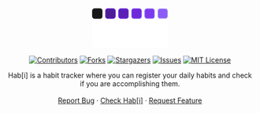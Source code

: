 <div id="top"></div>

<!-- PROJECT LOGO -->
<br />
<div align="center">
  <img src="web/src/assets/logo.svg" alt="Logo" height="80">
  
  <!-- PROJECT SHIELDS -->
  [![Contributors][contributors-shield]][contributors-url]
  [![Forks][forks-shield]][forks-url]
  [![Stargazers][stars-shield]][stars-url]
  [![Issues][issues-shield]][issues-url]
  [![MIT License][license-shield]][license-url]

  <p align="center">
    Hab[i] is a habit tracker where you can register your daily habits and check if you are accomplishing them.
    <br />
    <br />
    <a href="https://github.com/diogodeese/Habi/issues">Report Bug</a>
    ·
    <a href="https://github.com/diogodeese/Habi">Check Hab[i]</a>
    ·
    <a href="https://github.com/diogodeese/Habi/issues">Request Feature</a>
  </p>
</div>


<!-- MARKDOWN LINKS & IMAGES -->
<!-- https://www.markdownguide.org/basic-syntax/#reference-style-links -->
[contributors-shield]: https://img.shields.io/github/contributors/diogodeese/Habi.svg?style=for-the-badge
[contributors-url]: https://github.com/diogodeese/Habi/graphs/contributors
[forks-shield]: https://img.shields.io/github/forks/diogodeese/Habi.svg?style=for-the-badge
[forks-url]: https://github.com/diogodeese/Habi/network/members
[stars-shield]: https://img.shields.io/github/stars/diogodeese/Habi.svg?style=for-the-badge
[stars-url]: https://github.com/diogodeese/Habi/stargazers
[issues-shield]: https://img.shields.io/github/issues/diogodeese/Habi.svg?style=for-the-badge
[issues-url]: https://github.com/diogodeese/Habi/issues
[license-shield]: https://img.shields.io/github/license/diogodeese/Habi.svg?style=for-the-badge
[license-url]: https://github.com/diogodeese/Habi/blob/main/LICENSE
